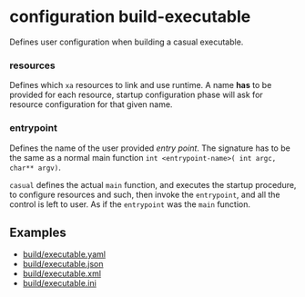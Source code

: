 # configuration build-executable

Defines user configuration when building a casual executable.

### resources

Defines which `xa` resources to link and use runtime. A name **has** to be provided for each 
resource, startup configuration phase will ask for resource configuration for that 
given name.

### entrypoint

Defines the name of the user provided _entry point_. The signature has to be the same as a
normal main function `int <entrypoint-name>( int argc, char** argv)`.

`casual` defines the actual `main` function, and executes the startup procedure, to configure
resources and such, then invoke the `entrypoint`, and all the control is left to user. As if 
the `entrypoint` was the `main` function.


## Examples

* [build/executable.yaml](../sample/build/executable.yaml)
* [build/executable.json](../sample/build/executable.json)
* [build/executable.xml](../sample/build/executable.xml)
* [build/executable.ini](../sample/build/executable.ini)
